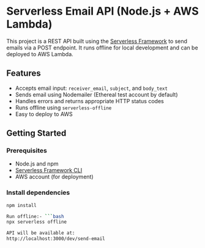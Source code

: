 # Serverless Email API (Node.js + AWS Lambda)

This project is a REST API built using the [Serverless Framework](https://www.serverless.com/) to send emails via a POST endpoint. It runs offline for local development and can be deployed to AWS Lambda.

## Features

- Accepts email input: `receiver_email`, `subject`, and `body_text`
- Sends email using Nodemailer (Ethereal test account by default)
- Handles errors and returns appropriate HTTP status codes
- Runs offline using `serverless-offline`
- Easy to deploy to AWS

## Getting Started

### Prerequisites

- Node.js and npm
- [Serverless Framework CLI](https://www.serverless.com/framework/docs/getting-started/)
- AWS account (for deployment)

### Install dependencies

```bash
npm install

Run offline:- ```bash
npx serverless offline

API will be available at:
http://localhost:3000/dev/send-email
